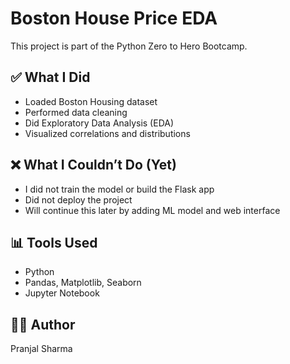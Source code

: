 # Boston House Price EDA

This project is part of the Python Zero to Hero Bootcamp.

## ✅ What I Did
- Loaded Boston Housing dataset
- Performed data cleaning
- Did Exploratory Data Analysis (EDA)
- Visualized correlations and distributions

## ❌ What I Couldn’t Do (Yet)
- I did not train the model or build the Flask app
- Did not deploy the project
- Will continue this later by adding ML model and web interface

## 📊 Tools Used
- Python
- Pandas, Matplotlib, Seaborn
- Jupyter Notebook

## 👨‍💻 Author
Pranjal Sharma
